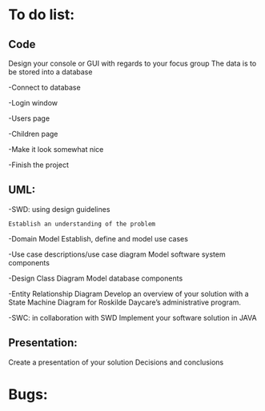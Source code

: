 # To do list:

## Code 

Design your console or GUI with regards to your focus group
The data is to be stored into a database

-Connect to database

-Login window

-Users page

-Children page

-Make it look somewhat nice

-Finish the project


## UML:
-SWD: using design guidelines

    Establish an understanding of the problem

-Domain Model
    Establish, define and model use cases
    
-Use case descriptions/use case diagram
    Model software system components
    
-Design Class Diagram
    Model database components
    
-Entity Relationship Diagram
    Develop an overview of your solution with a State Machine Diagram for Roskilde Daycare’s administrative program.  
    
-SWC: in collaboration with SWD
    Implement your software solution in JAVA
    

## Presentation:

Create a presentation of your solution
Decisions and conclusions
 

# Bugs:
 
